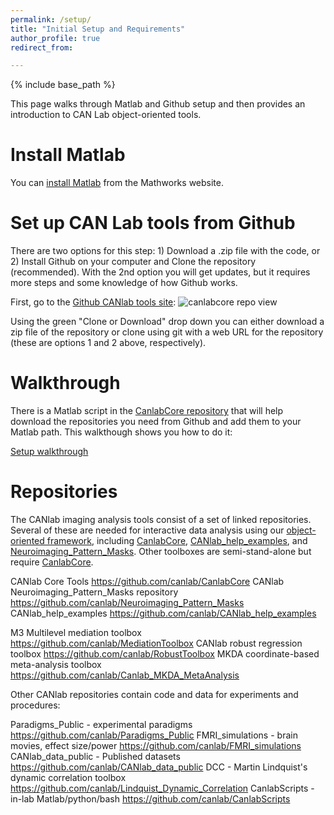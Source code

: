 ```yaml
---
permalink: /setup/
title: "Initial Setup and Requirements"
author_profile: true
redirect_from:

---
```

{% include base_path %}

This page walks through Matlab and Github setup and then provides an introduction to CAN Lab object-oriented tools.

Install Matlab
======
You can [install Matlab](https://www.mathworks.com/) from the Mathworks website.

Set up CAN Lab tools from Github
======
There are two options for this step: 1) Download a .zip file with the code, or 2) Install Github on your computer and Clone
the repository (recommended).  With the 2nd option you will get updates, but it requires more steps and some knowledge of how Github works.

First, go to the [Github CANlab tools site](https://github.com/canlab/CanlabCore):
![canlabcore repo view](/docs/images/canlabcore.png)

Using the green "Clone or Download" drop down you can either download a zip file of the repository or clone using git with
a web URL for the repository (these are options 1 and 2 above, respectively).

Walkthrough
======
There is a Matlab script in the [CanlabCore repository](https://github.com/canlab/CanlabCore) that will help download the repositories you need from Github and add them to your Matlab path.  This walkthough shows you how to do it:

[Setup walkthrough](/canlab_help_1_installing_tools.html)


Repositories
======
The CANlab imaging analysis tools consist of a set of linked repositories. Several of these are needed for interactive data analysis using our [object-oriented framework](/objectoriented/), including [CanlabCore](https://github.com/canlab/CanlabCore), [CANlab_help_examples](https://github.com/canlab/CANlab_help_examples), and [Neuroimaging_Pattern_Masks](https://github.com/canlab/Neuroimaging_Pattern_Masks).
Other toolboxes are semi-stand-alone but require [CanlabCore](https://github.com/canlab/CanlabCore).

CANlab Core Tools                             https://github.com/canlab/CanlabCore
CANlab Neuroimaging_Pattern_Masks repository  https://github.com/canlab/Neuroimaging_Pattern_Masks
CANlab_help_examples                          https://github.com/canlab/CANlab_help_examples

M3 Multilevel mediation toolbox               https://github.com/canlab/MediationToolbox
CANlab robust regression toolbox              https://github.com/canlab/RobustToolbox
MKDA coordinate-based meta-analysis toolbox   https://github.com/canlab/Canlab_MKDA_MetaAnalysis

Other CANlab repositories contain code and data for experiments and procedures:

Paradigms_Public - experimental paradigms     https://github.com/canlab/Paradigms_Public
FMRI_simulations - brain movies, effect size/power https://github.com/canlab/FMRI_simulations
CANlab_data_public - Published datasets       https://github.com/canlab/CANlab_data_public
DCC - Martin Lindquist's dynamic correlation toolbox  https://github.com/canlab/Lindquist_Dynamic_Correlation
CanlabScripts - in-lab Matlab/python/bash     https://github.com/canlab/CanlabScripts
